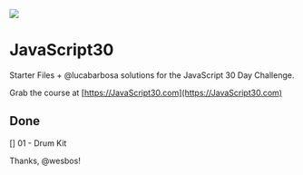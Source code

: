 ![](https://javascript30.com/images/JS3-social-share.png)

# JavaScript30

Starter Files + @lucabarbosa solutions for the JavaScript 30 Day Challenge.

Grab the course at [https://JavaScript30.com](https://JavaScript30.com)

## Done

[] 01 - Drum Kit

Thanks, @wesbos!
